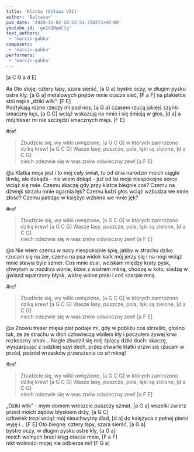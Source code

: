 ```yaml
---
title: 'Klatka (Obława VII)'
author: 'Baltazar'
pub_date: '2020-11-02 20:52:54.750273+00:00'
youtube_id: 'ge1VQMq4C1g'
text_authors:
 - 'marcin-gabka'
composers:
 - 'marcin-gabka'
performers:
 - 'marcin-gabka'
---
```


[a C G a     d E]

#a
Oto stoję: cztery łapy, szara sierść,	[a G a]
bystre oczy, w długim pysku ostre kły; 	[a G a]	
metalowych prętów mnie otacza sieć,   	[F a F]
na plakietce stoi napis „dziki wilk”. 	[F E]          
Podtykają różne rzeczy mi pod nos, 	[a G a]
czasem rzucą jakiejś szynki smaczny kęs, [a G C]
wciąż wskazują na mnie i się śmieją w głos, [d a]
a mój treser mi nie szczędzi smacznych mięs. [F E]	
              
#ref
>Zbudźcie się, wy wilki uwięzione, [a G C G]
>w których zamrożono dziką krew! [a G C G]
>Wasze lasy, puszcze, pola, łąki są zielone, [d a C G]                            
>niech odezwie się w was znów odwieczny zew! [a F E]

@a
Klatka moja jest i to mój cały świat,
tu od dnia narodzin moich ciągle tkwię,
ale dokądś - nie wiem dokąd - już od lat
moje niespokojne serce wciąż się rwie.
Czemu skaczę gdy przy klatce biegnie coś?
Czemu na dźwięk strzału mnie ogarnia lęk?
Czemu ludzi głos wciąż wzbudza we mnie złość?
Czemu patrząc w księżyc wzbiera we mnie jęk?

#ref
>Zbudźcie się, wy wilki uwięzione, [a G C G]
>w których zamrożono dziką krew! [a G C G]
>Wasze lasy, puszcze, pola, łąki są zielone, [d a C G]                            
>niech odezwie się w was znów odwieczny zew! [a F E]

@a
Nie wiem czemu w nocy niespokojnie śpię,
jakby w strachu dziko rzucam się na żer,
czemu na psa widok kark mój jerzy się
i na nogi wciąż mnie stawia byle szmer.
Coś mnie dusi, wciskam między kraty pysk,
chwytam w nozdrza wonie, które z wiatrem mkną,
chodzę w koło, siedzę w gwiazd wpatrzony błysk,
widzę wolne ptaki i coś szarpie mną.

#ref
>Zbudźcie się, wy wilki uwięzione, [a G C G]
>w których zamrożono dziką krew! [a G C G]
>Wasze lasy, puszcze, pola, łąki są zielone, [d a C G]                            
>niech odezwie się w was znów odwieczny zew! [a F E]

@a
Znowu treser mięsa płat podaje mi,
gdy w pobliżu coś strzeliło, głośno tak,
że ze strachu w dłoń człowieczą wbiłem kły
i poczułem żywej krwi rozkoszny smak...
Nagle zbudził się mój śpiący dziki duch:
skaczę, wyszarpując z ludzkiej szyi dech,
przez otwarte klatki drzwi się rzucam w przód,
pośród wrzasków przerażenia co sił mknę!

#ref
>Zbudźcie się, wy wilki uwięzione, [a G C G]
>w których zamrożono dziką krew! [a G C G]
>Wasze lasy, puszcze, pola, łąki są zielone, [d a C G]                            
>niech odezwie się w was znów odwieczny zew! [a F E]
                     
„Dziki wilk” - mym domem wreszcie puszczy szmat, [a G a]
wszelki zwierz przed moich zębów błyskiem drży, [a G C]      
człowiek tropi wciąż mój nieuchwytny ślad, [d a]
do księżyca z pełnej piersi wyję i... [F E]
Oto biegnę: cztery łapy, szara sierść, 	[a G a]                                    
bystre oczy, w długim pysku ostre kły, [a G a]    
moich wolnych braci krąg otacza mnie, [F a F]             
nikt wolności mojej nie odbierze mi!	[F G a]